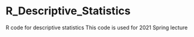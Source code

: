 # R_Descriptive_Statistics
R code for descriptive statistics
This code is used for 2021 Spring lecture
